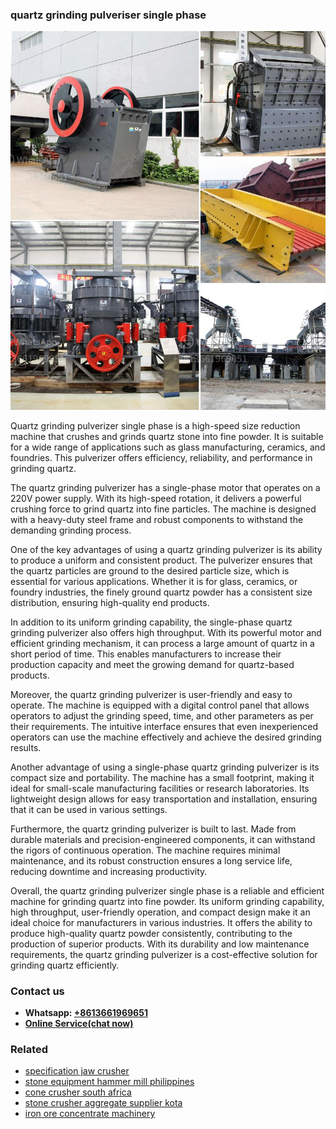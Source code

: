 <h3>quartz grinding pulveriser single phase</h3><img src='1706754063.jpg' alt=''><p>Quartz grinding pulverizer single phase is a high-speed size reduction machine that crushes and grinds quartz stone into fine powder. It is suitable for a wide range of applications such as glass manufacturing, ceramics, and foundries. This pulverizer offers efficiency, reliability, and performance in grinding quartz.</p><p>The quartz grinding pulverizer has a single-phase motor that operates on a 220V power supply. With its high-speed rotation, it delivers a powerful crushing force to grind quartz into fine particles. The machine is designed with a heavy-duty steel frame and robust components to withstand the demanding grinding process.</p><p>One of the key advantages of using a quartz grinding pulverizer is its ability to produce a uniform and consistent product. The pulverizer ensures that the quartz particles are ground to the desired particle size, which is essential for various applications. Whether it is for glass, ceramics, or foundry industries, the finely ground quartz powder has a consistent size distribution, ensuring high-quality end products.</p><p>In addition to its uniform grinding capability, the single-phase quartz grinding pulverizer also offers high throughput. With its powerful motor and efficient grinding mechanism, it can process a large amount of quartz in a short period of time. This enables manufacturers to increase their production capacity and meet the growing demand for quartz-based products.</p><p>Moreover, the quartz grinding pulverizer is user-friendly and easy to operate. The machine is equipped with a digital control panel that allows operators to adjust the grinding speed, time, and other parameters as per their requirements. The intuitive interface ensures that even inexperienced operators can use the machine effectively and achieve the desired grinding results.</p><p>Another advantage of using a single-phase quartz grinding pulverizer is its compact size and portability. The machine has a small footprint, making it ideal for small-scale manufacturing facilities or research laboratories. Its lightweight design allows for easy transportation and installation, ensuring that it can be used in various settings.</p><p>Furthermore, the quartz grinding pulverizer is built to last. Made from durable materials and precision-engineered components, it can withstand the rigors of continuous operation. The machine requires minimal maintenance, and its robust construction ensures a long service life, reducing downtime and increasing productivity.</p><p>Overall, the quartz grinding pulverizer single phase is a reliable and efficient machine for grinding quartz into fine powder. Its uniform grinding capability, high throughput, user-friendly operation, and compact design make it an ideal choice for manufacturers in various industries. It offers the ability to produce high-quality quartz powder consistently, contributing to the production of superior products. With its durability and low maintenance requirements, the quartz grinding pulverizer is a cost-effective solution for grinding quartz efficiently.</p><h3>Contact us</h3><ul><li><strong>Whatsapp:&nbsp;<a href="https://wa.me/8613661969651">+8613661969651</a></strong></li><li><a href="https://swt.shibang-china.com/?git&amp;zhl&amp;quartz grinding pulveriser single phase"><strong>Online Service(chat now)</strong></a></li></ul><h3>Related</h3><ul><li><a href='specification jaw crusher.md'>specification jaw crusher</a></li><li><a href='stone equipment hammer mill philippines.md'>stone equipment hammer mill philippines</a></li><li><a href='cone crusher south africa.md'>cone crusher south africa</a></li><li><a href='stone crusher aggregate supplier kota.md'>stone crusher aggregate supplier kota</a></li><li><a href='iron ore concentrate machinery.md'>iron ore concentrate machinery</a></li></ul>